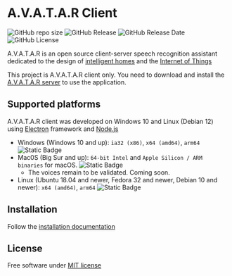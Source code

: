 # A.V.A.T.A.R Client

![GitHub repo size](https://img.shields.io/github/repo-size/Avatar-Home-Automation/A.V.A.T.A.R-Client)
![GitHub Release](https://img.shields.io/github/v/release/Avatar-Home-Automation/A.V.A.T.A.R-Client)
![GitHub Release Date](https://img.shields.io/github/release-date/Avatar-Home-Automation/A.V.A.T.A.R-Client)
![GitHub License](https://img.shields.io/github/license/Avatar-Home-Automation/A.V.A.T.A.R-Client)


A.V.A.T.A.R is an open source client-server speech recognition assistant dedicated to the design of [intelligent homes](https://en.wikipedia.org/wiki/Home_automation) and the [Internet of Things](https://en.wikipedia.org/wiki/Internet_of_things)

This project is A.V.A.T.A.R client only. You need to download and install the [A.V.A.T.A.R server](https://github.com/Avatar-Home-Automation/A.V.A.T.A.R-Server) to use the application.


## Supported platforms

A.V.A.T.A.R client was developed on Windows 10 and Linux (Debian 12) using [Electron](https://www.electronjs.org/) framework and [Node.js](https://nodejs.org/)

* Windows (Windows 10 and up): `ia32 (x86)`, `x64 (amd64)`, `arm64` ![Static Badge](https://img.shields.io/badge/release-tested-brightgreen)
* Mac0S (Big Sur and up): `64-bit Intel` and `Apple Silicon / ARM binaries` for macOS. ![Static Badge](https://img.shields.io/badge/release-tested_ko-orange)
	- The voices remain to be validated. Coming soon.
* Linux (Ubuntu 18.04 and newer, Fedora 32 and newer, Debian 10 and newer): `x64 (amd64)`, `arm64` ![Static Badge](https://img.shields.io/badge/release-tested-brightgreen)

## Installation

Follow the [installation documentation](https://avatar-home-automation.github.io/docs/)

## License
Free software under [MIT license](https://github.com/avatar-home-automation/A.V.A.T.A.R-Client/blob/master/LICENSE)
